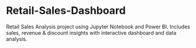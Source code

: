 # Retail-Sales-Dashboard
Retail Sales Analysis project using Jupyter Notebook and Power BI. Includes sales, revenue &amp; discount insights with interactive dashboard and data analysis.
